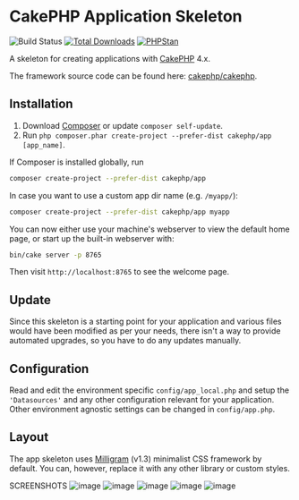 # CakePHP Application Skeleton

![Build Status](https://github.com/cakephp/app/actions/workflows/ci.yml/badge.svg?branch=master)
[![Total Downloads](https://img.shields.io/packagist/dt/cakephp/app.svg?style=flat-square)](https://packagist.org/packages/cakephp/app)
[![PHPStan](https://img.shields.io/badge/PHPStan-level%207-brightgreen.svg?style=flat-square)](https://github.com/phpstan/phpstan)

A skeleton for creating applications with [CakePHP](https://cakephp.org) 4.x.

The framework source code can be found here: [cakephp/cakephp](https://github.com/cakephp/cakephp).

## Installation

1. Download [Composer](https://getcomposer.org/doc/00-intro.md) or update `composer self-update`.
2. Run `php composer.phar create-project --prefer-dist cakephp/app [app_name]`.

If Composer is installed globally, run

```bash
composer create-project --prefer-dist cakephp/app
```

In case you want to use a custom app dir name (e.g. `/myapp/`):

```bash
composer create-project --prefer-dist cakephp/app myapp
```

You can now either use your machine's webserver to view the default home page, or start
up the built-in webserver with:

```bash
bin/cake server -p 8765
```

Then visit `http://localhost:8765` to see the welcome page.

## Update

Since this skeleton is a starting point for your application and various files
would have been modified as per your needs, there isn't a way to provide
automated upgrades, so you have to do any updates manually.

## Configuration

Read and edit the environment specific `config/app_local.php` and setup the 
`'Datasources'` and any other configuration relevant for your application.
Other environment agnostic settings can be changed in `config/app.php`.

## Layout

The app skeleton uses [Milligram](https://milligram.io/) (v1.3) minimalist CSS
framework by default. You can, however, replace it with any other library or
custom styles.


SCREENSHOTS
![image](https://user-images.githubusercontent.com/81837957/236729403-4699f899-82d8-45e9-a588-5ffdb5f5c57b.png)
![image](https://user-images.githubusercontent.com/81837957/236729479-053fefcc-4825-4f02-a24d-269c72044332.png)
![image](https://user-images.githubusercontent.com/81837957/236729346-6f9b6e4c-f1c7-4df4-aae0-e622ef0036ee.png)
![image](https://user-images.githubusercontent.com/81837957/236729674-40a0fef3-636b-4f49-8169-874c1dcefddd.png)
![image](https://user-images.githubusercontent.com/81837957/236729801-8818e34d-1b74-418f-b46d-4295aeedf45a.png)

